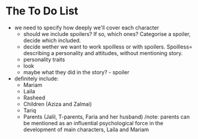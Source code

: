 
# The To Do List

* we need to specify how deeply we'll cover each character
	* should we include spoilers? If so, which ones? Categorise a spoiler, decide which included. 
	* decide wether we want to work spoilless or with spoilers. Spoilless= describing a personality and attitudes, without mentioning story.
	* personality traits
	* look
	* maybe what they did in the story? - spoiler
* definitely include:
	* Mariam
	* Laila
	* Rasheed
	* Children (Aziza and Zalmai)
	* Tariq
	* Parents (Jalil, T-parents, Faria and her husband) /note: parents can be mentioned as an influential psychological force in the development of main characters, Laila and Mariam
